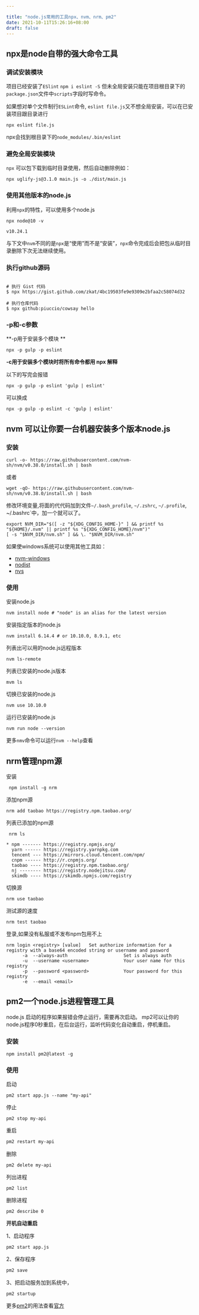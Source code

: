 ```yaml
---

title: "node.js常用的工具npx、nvm、nrm、pm2"
date: 2021-10-11T15:26:16+08:00
draft: false
---
```


## npx是node自带的强大命令工具

### 调试安装模块

项目已经安装了`ESlint` `npm i eslint -S` 但未全局安装只能在项目根目录下的`package.json`文件中`scripts`字段时写命令。

如果想对单个文件制行`ESLint`命令, `eslint file.js`又不想全局安装，可以在已安装项目跟目录进行

`npx eslint file.js`

npx会找到根目录下的`node_modules/.bin/eslint`

### 避免全局安装模块

`npx` 可以包下载到临时目录使用，然后自动删除例如：

`npx uglify-js@3.1.0 main.js -o ./dist/main.js`

### 使用其他版本的node.js

利用`npx`的特性，可以使用多个node.js

```
npx node@10 -v

v10.24.1
```

与下文中`nvm`不同的是`npx`是“使用”而不是“安装”，`npx`命令完成后会把包从临时目录删除下次无法继续使用。

### 执行github源码

```

# 执行 Gist 代码
$ npx https://gist.github.com/zkat/4bc19503fe9e9309e2bfaa2c58074d32

# 执行仓库代码
$ npx github:piuccio/cowsay hello
```

### -p和-c参数

**-p用于安装多个模块 **

`npx -p gulp -p eslint`

**-c用于安装多个模块时将所有命令都用 npx 解释** 

以下的写完会报错

`npx -p gulp -p eslint 'gulp | eslint'`

可以换成

`npx -p gulp -p eslint -c 'gulp | eslint'`

## nvm 可以让你要一台机器安装多个版本node.js

### 安装

`
curl -o- https://raw.githubusercontent.com/nvm-sh/nvm/v0.38.0/install.sh | bash
`

或者

`
wget -qO- https://raw.githubusercontent.com/nvm-sh/nvm/v0.38.0/install.sh | bash
`

修改环境变量,将面的代代码加到文件`~/.bash_profile`, `~/.zshrc`, `~/.profile`, ~/.bashrc`中，加一个就可以了。

```
export NVM_DIR="$([ -z "${XDG_CONFIG_HOME-}" ] && printf %s "${HOME}/.nvm" || printf %s "${XDG_CONFIG_HOME}/nvm")"
[ -s "$NVM_DIR/nvm.sh" ] && \. "$NVM_DIR/nvm.sh"
```

如果使windows系统可以使用其他工具如：

- [nvm-windows](https://github.com/coreybutler/nvm-windows)
- [nodist](https://github.com/marcelklehr/nodist)
- [nvs](https://github.com/jasongin/nvs)

### 使用

安装node.js

```
nvm install node # "node" is an alias for the latest version
```

安装指定版本的node.js

```
nvm install 6.14.4 # or 10.10.0, 8.9.1, etc
```

列表出可以用的node.js远程版本

```
nvm ls-remote
```

列表已安装的node.js版本

```
mvm ls
```

切换已安装的node.js

```
nvm use 10.10.0
```

运行已安装的node.js

```
nvm run node --version
```

更多`nmv`命令可以运行`nvm --help`查看

## nrm管理npm源

安装

```
 npm install -g nrm
```

添加npm源

```
nrm add taobao https://registry.npm.taobao.org/
```

列表已添加的npm源

```
 nrm ls

* npm ------- https://registry.npmjs.org/
  yarn ------ https://registry.yarnpkg.com
  tencent --- https://mirrors.cloud.tencent.com/npm/
  cnpm ------ http://r.cnpmjs.org/
  taobao ---- https://registry.npm.taobao.org/
  nj -------- https://registry.nodejitsu.com/
  skimdb ---- https://skimdb.npmjs.com/registry
```

切换源

```
nrm use taobao
```

测试源的速度

```
nrm test taobao
```

登录,如果没有私服或不发布npm包用不上

```
nrm login <registry> [value]   Set authorize information for a registry with a base64 encoded string or username and pasword
      -a  --always-auth                     Set is always auth
      -u  --username <username>             Your user name for this registry
      -p  --password <password>             Your password for this registry
      -e  --email <email>  
```

## pm2一个node.js进程管理工具

node.js 启动的程序如果报错会停止运行，需要再次启动。
mp2可以让你的node.js程序0秒重启，在后台运行，监听代码变化自动重启，停机重启。

### 安装

```npm install pm2@latest -g
npm install pm2@latest -g
```

### 使用

启动

```
pm2 start app.js --name "my-api"
```

停止

```
pm2 stop my-api
```

重启

```bash
pm2 restart my-api
```

删除

```
pm2 delete my-api
```

列出进程

```
pm2 list
```

删除进程

```
pm2 describe 0
```

**开机自动重启**

1、启动程序

```
pm2 start app.js
```

2、保存程序

```bash
pm2 save
```

3、把启动服务加到系统中，

```
pm2 startup
```

更多[pm2](https://github.com/Unitech/pm2)的用法查看[官方](https://github.com/Unitech/pm2)

